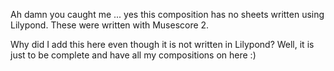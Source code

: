 Ah damn you caught me ... yes this composition has no sheets written using Lilypond. These were written with Musescore 2.

Why did I add this here even though it is not written in Lilypond? Well, it is just to be complete and have all my compositions on here :)